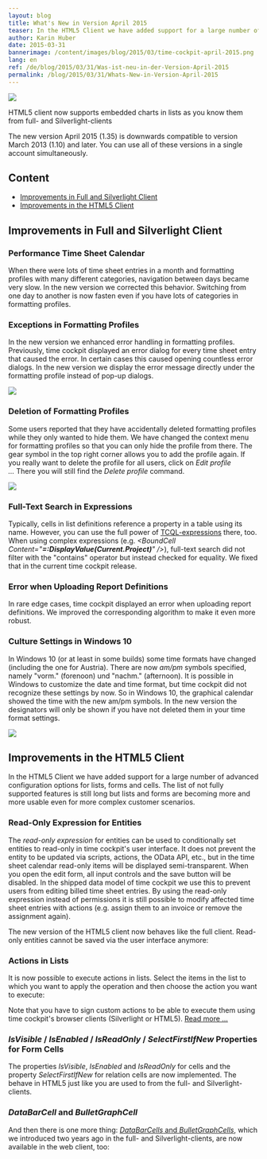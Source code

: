 ```yaml
---
layout: blog
title: What's New in Version April 2015
teaser: In the HTML5 Client we have added support for a large number of advanced configuration options for lists, forms and cells. The list of not fully supported features is still long but lists and forms are becoming more and more usable even for more complex customer scenarios.
author: Karin Huber
date: 2015-03-31
bannerimage: /content/images/blog/2015/03/time-cockpit-april-2015.png
lang: en
ref: /de/blog/2015/03/31/Was-ist-neu-in-der-Version-April-2015
permalink: /blog/2015/03/31/Whats-New-in-Version-April-2015
---
```


<img src="{{site.baseurl}}/content/images/blog/2015/03/BarChartsLarge.png" xmlns="http://www.w3.org/1999/xhtml" /><p class="imageCaption" xmlns="http://www.w3.org/1999/xhtml">HTML5 client now supports embedded charts in lists as you know them from full- and Silverlight-clients</p><p xmlns="http://www.w3.org/1999/xhtml">The new version April 2015 (1.35) is downwards compatible to version March 2013 (1.10) and later. You can use all of these versions in a single account simultaneously.</p><h2 xmlns="http://www.w3.org/1999/xhtml">Content</h2><ul xmlns="http://www.w3.org/1999/xhtml">
  <li>
    <a href="#Full">Improvements in Full and Silverlight Client</a>
  </li>
  <li>
    <a href="#HTML5">Improvements in the HTML5 Client</a>
  </li>
</ul><h2 xmlns="http://www.w3.org/1999/xhtml">
  <a id="Full" name="Full" class="mce-item-anchor"></a>Improvements in Full and Silverlight Client</h2><h3 xmlns="http://www.w3.org/1999/xhtml">Performance Time Sheet Calendar</h3><p xmlns="http://www.w3.org/1999/xhtml">When there were lots of time sheet entries in a month and formatting profiles with many different categories, navigation between days became very slow. In the new version we corrected this behavior. Switching from one day to another is now fasten even if you have lots of categories in formatting profiles.</p><h3 xmlns="http://www.w3.org/1999/xhtml">Exceptions in Formatting Profiles</h3><p xmlns="http://www.w3.org/1999/xhtml">In the new version we enhanced error handling in formatting profiles. Previously, time cockpit displayed an error dialog for every time sheet entry that caused the error. In certain cases this caused opening countless error dialogs. In the new version we display the error message directly under the formatting profile instead of pop-up dialogs.</p><p xmlns="http://www.w3.org/1999/xhtml">
  <img src="{{site.baseurl}}/content/images/blog/2015/03/formatting-profile-error.png" />
</p><h3 xmlns="http://www.w3.org/1999/xhtml">Deletion of Formatting Profiles</h3><p xmlns="http://www.w3.org/1999/xhtml">Some users reported that they have accidentally deleted formatting profiles while they only wanted to hide them. We have changed the context menu for formatting profiles so that you can only hide the profile from there. The gear symbol in the top right corner allows you to add the profile again. If you really want to delete the profile for all users, click on <em>Edit profile ...</em> There you will still find the <em>Delete profile</em> command.</p><p xmlns="http://www.w3.org/1999/xhtml">
  <img src="{{site.baseurl}}/content/images/blog/2015/03/hide-formatting-profile.png" />
</p><h3 xmlns="http://www.w3.org/1999/xhtml">Full-Text Search in Expressions</h3><p xmlns="http://www.w3.org/1999/xhtml">Typically, cells in list definitions reference a property in a table using its name. However, you can use the full power of <a href="http://help.timecockpit.com/?topic=html/28e3e0bd-6bd7-4435-930b-69671817bf95.htm" target="_blank">TCQL-expressions</a> there, too. When using complex expressions (e.g. <em>&lt;BoundCell Content="<strong>=:DisplayValue(Current.Project)</strong>" /&gt;</em>), full-text search did not filter with the "contains" operator but instead checked for equality. We fixed that in the current time cockpit release.</p><h3 xmlns="http://www.w3.org/1999/xhtml">Error when Uploading Report Definitions</h3><p xmlns="http://www.w3.org/1999/xhtml">In rare edge cases, time cockpit displayed an error when uploading report definitions. We improved the corresponding algorithm to make it even more robust.</p><h3 xmlns="http://www.w3.org/1999/xhtml">Culture Settings in Windows 10</h3><p xmlns="http://www.w3.org/1999/xhtml">In Windows 10 (or at least in some builds) some time formats have changed (including the one for Austria). There are now <em>am/pm</em> symbols specified, namely "vorm." (forenoon) und "nachm." (afternoon). It is possible in Windows to customize the date and time format, but time cockpit did not recognize these settings by now. So in Windows 10, the graphical calendar showed the time with the new am/pm symbols. In the new version the designators will only be shown if you have not deleted them in your time format settings.</p><p xmlns="http://www.w3.org/1999/xhtml">
  <img src="{{site.baseurl}}/content/images/blog/2015/03/am-pm-symbols.png" />
</p><h2 xmlns="http://www.w3.org/1999/xhtml">
  <a id="HTML5" name="HTML5" class="mce-item-anchor"></a>Improvements in the HTML5 Client</h2><p xmlns="http://www.w3.org/1999/xhtml">In the HTML5 Client we have added support for a large number of advanced configuration options for lists, forms and cells. The list of not fully supported features is still long but lists and forms are becoming more and more usable even for more complex customer scenarios.</p><h3 xmlns="http://www.w3.org/1999/xhtml">Read-Only Expression for Entities</h3><p xmlns="http://www.w3.org/1999/xhtml">The <em>read-only expression</em> for entities can be used to conditionally set entities to read-only in time cockpit's user interface. It does not prevent the entity to be updated via scripts, actions, the OData API, etc., but in the time sheet calendar read-only items will be displayed semi-transparent. When you open the edit form, all input controls and the save button will be disabled. In the shipped data model of time cockpit we use this to prevent users from editing billed time sheet entries. By using the read-only expression instead of permissions it is still possible to modify affected time sheet entries with actions (e.g. assign them to an invoice or remove the assignment again).</p><f:function name="Composite.Media.ImageGallery.Slimbox2" xmlns:f="http://www.composite.net/ns/function/1.0">
  <f:param name="MediaImage" value="MediaArchive:aec68129-055e-4506-ac85-cab175d2be00" />
  <f:param name="ThumbnailMaxWidth" value="800" />
  <f:param name="ThumbnailMaxHeight" value="800" />
  <f:param name="ImageMaxWidth" value="1280" />
  <f:param name="ImageMaxHeight" value="1024" />
</f:function><p xmlns="http://www.w3.org/1999/xhtml">The new version of the HTML5 client now behaves like the full client. Read-only entities cannot be saved via the user interface anymore:</p><f:function name="Composite.Media.ImageGallery.Slimbox2" xmlns:f="http://www.composite.net/ns/function/1.0">
  <f:param name="MediaImage" value="MediaArchive:4483296f-fb41-4070-b895-0134ee8c22b1" />
  <f:param name="ThumbnailMaxWidth" value="800" />
  <f:param name="ThumbnailMaxHeight" value="800" />
  <f:param name="ImageMaxWidth" value="1280" />
  <f:param name="ImageMaxHeight" value="1024" />
</f:function><h3 xmlns="http://www.w3.org/1999/xhtml">Actions in Lists</h3><p xmlns="http://www.w3.org/1999/xhtml">It is now possible to execute actions in lists. Select the items in the list to which you want to apply the operation and then choose the action you want to execute:</p><f:function name="Composite.Media.ImageGallery.Slimbox2" xmlns:f="http://www.composite.net/ns/function/1.0">
  <f:param name="MediaImage" value="MediaArchive:8c351fc3-73bf-4098-aeee-1fcf07951cc3" />
  <f:param name="ThumbnailMaxWidth" value="800" />
  <f:param name="ThumbnailMaxHeight" value="800" />
  <f:param name="ImageMaxWidth" value="1280" />
  <f:param name="ImageMaxHeight" value="1024" />
</f:function><p class="showcase" xmlns="http://www.w3.org/1999/xhtml">Note that you have to sign custom actions to be able to execute them using time cockpit's browser clients (Silverlight or HTML5). <a href="http://www.timecockpit.com/blog/2014/11/27/Why-You-Need-to-Sign-Your-Custom-Code" target="_blank">Read more ...</a></p><h3 xmlns="http://www.w3.org/1999/xhtml">
  <em>IsVisible</em> / <em>IsEnabled</em> / <em>IsReadOnly</em> / <em>SelectFirstIfNew</em> Properties for Form Cells</h3><p xmlns="http://www.w3.org/1999/xhtml">The properties <em>IsVisible</em>, <em>IsEnabled</em> and <em>IsReadOnly</em> for cells and the property <em>SelectFirstIfNew</em> for relation cells are now implemented. The behave in HTML5 just like you are used to from the full- and Silverlight-clients.</p><h3 xmlns="http://www.w3.org/1999/xhtml">
  <em>DataBarCell</em> and <em>BulletGraphCell</em></h3><p xmlns="http://www.w3.org/1999/xhtml">And then there is one more thing: <a href="~/blog/2013/02/28/Whats-New-in-Version-March-2013" target="_blank"><em>DataBarCells</em> and <em>BulletGraphCells</em></a>, which we introduced two years ago in the full- and Silverlight-clients, are now available in the web client, too:</p><f:function name="Composite.Media.ImageGallery.Slimbox2" xmlns:f="http://www.composite.net/ns/function/1.0">
  <f:param name="MediaImage" value="MediaArchive:eb2fd4c4-e65b-45c2-a4e3-2c1348b5121e" />
  <f:param name="ThumbnailMaxWidth" value="800" />
  <f:param name="ThumbnailMaxHeight" value="800" />
  <f:param name="ImageMaxWidth" value="1280" />
  <f:param name="ImageMaxHeight" value="1024" />
</f:function>